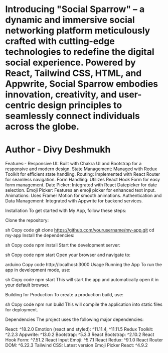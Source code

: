 # Introducing "Social Sparrow" – a dynamic and immersive social networking platform meticulously crafted with cutting-edge technologies to redefine the digital social experience. Powered by React, Tailwind CSS, HTML, and Appwrite, Social Sparrow embodies innovation, creativity, and user-centric design principles to seamlessly connect individuals across the globe.

# Author - Divy Deshmukh

Features:-
Responsive UI: Built with Chakra UI and Bootstrap for a responsive and modern design.
State Management: Managed with Redux Toolkit for efficient state handling.
Routing: Implemented with React Router for seamless navigation.
Form Handling: Utilizes React Hook Form for easy form management.
Date Picker: Integrated with React Datepicker for date selection.
Emoji Picker: Features an emoji picker for enhanced text input.
Animations: Uses Framer Motion for smooth animations.
Authentication and Data Management: Integrated with Appwrite for backend services.

Installation
To get started with My App, follow these steps:

Clone the repository:

sh
Copy code
git clone https://github.com/yourusername/my-app.git
cd my-app
Install the dependencies:

sh
Copy code
npm install
Start the development server:

sh
Copy code
npm start
Open your browser and navigate to:

arduino
Copy code
http://localhost:3000
Usage
Running the App
To run the app in development mode, use:

sh
Copy code
npm start
This will start the app and automatically open it in your default browser.

Building for Production
To create a production build, use:

sh
Copy code
npm run build
This will compile the application into static files for deployment.

Dependencies
The project uses the following major dependencies:

React: ^18.2.0
Emotion (react and styled): ^11.11.4, ^11.11.5
Redux Toolkit: ^2.2.3
Appwrite: ^13.0.2
Bootstrap: ^5.3.3
React Bootstrap: ^2.10.2
React Hook Form: ^7.51.2
React Input Emoji: ^5.7.1
React Redux: ^9.1.0
React Router DOM: ^6.22.3
Tailwind CSS: Latest version
Emoji Picker React: ^4.9.2
